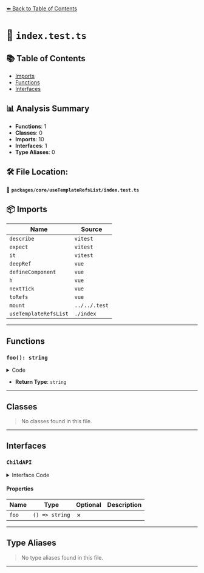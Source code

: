 [⬅️ Back to Table of Contents](../../../index.md)

# 📄 `index.test.ts`

## 📚 Table of Contents

- [Imports](#imports)
- [Functions](#functions)
- [Interfaces](#interfaces)

## 📊 Analysis Summary

- **Functions**: 1
- **Classes**: 0
- **Imports**: 10
- **Interfaces**: 1
- **Type Aliases**: 0

## 🛠️ File Location:
📂 **`packages/core/useTemplateRefsList/index.test.ts`**

## 📦 Imports

| Name | Source |
|------|--------|
| `describe` | `vitest` |
| `expect` | `vitest` |
| `it` | `vitest` |
| `deepRef` | `vue` |
| `defineComponent` | `vue` |
| `h` | `vue` |
| `nextTick` | `vue` |
| `toRefs` | `vue` |
| `mount` | `../../.test` |
| `useTemplateRefsList` | `./index` |


---

## Functions

### `foo(): string`

<details><summary>Code</summary>

```ts
() => {
      return `foo${id.value}`
    }
```
</details>

- **Return Type**: `string`

---

## Classes

> No classes found in this file.


---

## Interfaces

### `ChildAPI`

<details><summary>Interface Code</summary>

```ts
interface ChildAPI {
  foo: () => string
}
```
</details>

#### Properties

| Name | Type | Optional | Description |
|------|------|----------|-------------|
| `foo` | `() => string` | ✗ |  |


---

## Type Aliases

> No type aliases found in this file.


---